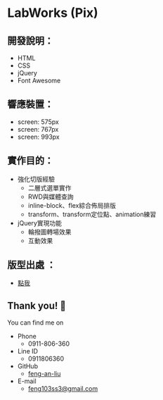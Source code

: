# LabWorks (Pix)

## 開發說明：
* HTML
* CSS 
* jQuery
* Font Awesome

## 響應裝置：
* screen: 575px
* screen: 767px
* screen: 993px

## 實作目的：
* 強化切版經驗
	* 二層式選單實作
	* RWD與媒體查詢
	* inline-block、flex綜合佈局排版
	* transform、transform定位點、animation練習
* jQuery實現功能
	* 輪撥圖轉場效果
	* 互動效果


## 版型出處 ： 
* [點我](https://www.pix-kobestudio.com/)


## Thank you! :sheep: 
You can find me on
* Phone
	* 0911-806-360
* Line ID
	* 0911806360
* GitHub
	* [feng-an-liu](https://github.com/feng-an-liu)
* E-mail
	* feng103ss3@gmail.com

